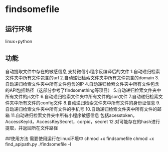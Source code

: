 # findsomefile
## 运行环境
linux+python

## 功能
自动提取文件中存在的敏感信息
支持微信小程序反编译后的文件
1.自动递归检索文件夹中所有文件包含的url
2.自动递归检索文件夹中所有文件包含的domain
3.自动递归检索文件夹中所有文件包含的IP
4.自动递归检索文件夹中所有文件包含的API包括路径（这部分参考了findsomething等项目）
5.自动递归检索文件夹中所有文件的js文件
6.自动递归检索文件夹中所有文件的json文件
7.自动递归检索文件夹中所有文件的config文件
8.自动递归检索文件夹中所有文件的身份证信息
9.自动递归检索文件夹中所有文件的手机号
10.自动递归检索文件夹中所有文件的邮箱
11.自动递归检索文件夹中所有小程序敏感信息
包括acesstoken，AccessKeyId，AccessKeySecret，corpid，secret
12.对可能存在的hash进行提取，并返回所在文件路径

##使用方法
需要使用运行在linux环境中
chmod +x findsomefile
chmod +x find_apipath.py
./findsomefile -l <folder>
